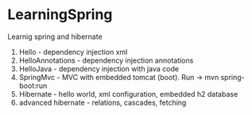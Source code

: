 # LearningSpring
Learnig spring and hibernate
1. Hello - dependency injection xml
2. HelloAnnotations - dependency injection annotations
3. HelloJava - dependency injection with java code
4. SpringMvc - MVC with embedded tomcat (boot). Run -> mvn spring-boot:run
5. Hibernate - hello world, xml configuration, embedded h2 database
6. advanced hibernate - relations, cascades, fetching